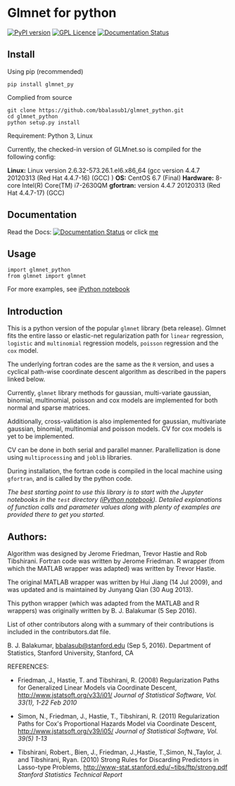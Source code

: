 # Glmnet for python 

[![PyPI version](https://badge.fury.io/py/glmnet-py.svg)](https://badge.fury.io/py/glmnet-py)
[![GPL Licence](https://badges.frapsoft.com/os/gpl/gpl.svg?v=103)](https://opensource.org/licenses/GPL-2.0/)
[![Documentation Status](https://readthedocs.org/projects/glmnet-python/badge/?version=latest)](http://glmnet-python.readthedocs.io/en/latest/?badge=latest)

## Install

Using pip (recommended)
    
    pip install glmnet_py

Complied from source

    git clone https://github.com/bbalasub1/glmnet_python.git
    cd glmnet_python
    python setup.py install

Requirement: Python 3, Linux

Currently, the checked-in version of GLMnet.so is compiled for the following config:

 **Linux:** Linux version 2.6.32-573.26.1.el6.x86_64 (gcc version 4.4.7 20120313 (Red Hat 4.4.7-16) (GCC) ) 
 **OS:** CentOS 6.7 (Final) 
 **Hardware:** 8-core Intel(R) Core(TM) i7-2630QM 
 **gfortran:** version 4.4.7 20120313 (Red Hat 4.4.7-17) (GCC)


## Documentation
   Read the Docs: [![Documentation Status](https://readthedocs.org/projects/glmnet-python/badge/?version=latest)](http://glmnet-python.readthedocs.io/en/latest/?badge=latest) or click [me](http://glmnet-python.readthedocs.io/en/latest/glmnet_vignette.html)


## Usage
    import glmnet_python
    from glmnet import glmnet

For more examples, see [iPython notebook](https://github.com/bbalasub1/glmnet_python/blob/master/test/glmnet_examples.ipynb "iPython Notebook")


    
## Introduction

This is a python version of the popular `glmnet` library (beta release). Glmnet fits the entire lasso or elastic-net regularization path for `linear` regression, `logistic` and `multinomial` regression models, `poisson` regression and the `cox` model. 

The underlying fortran codes are the same as the `R` version, and uses a cyclical path-wise coordinate descent algorithm as described in the papers linked below. 

Currently, `glmnet` library methods for gaussian, multi-variate gaussian, binomial, multinomial, poisson and cox models are implemented for both normal and sparse matrices.

Additionally, cross-validation is also implemented for gaussian, multivariate gaussian, binomial, multinomial and poisson models. CV for cox models is yet to be implemented. 

CV can be done in both serial and parallel manner. Parallellization is done using `multiprocessing` and `joblib` libraries.

During installation, the fortran code is compiled in the local machine using `gfortran`, and is called by the python code. 

*The best starting point to use this library is to start with the Jupyter notebooks in the `test` directory ([iPython notebook](https://github.com/bbalasub1/glmnet_python/blob/master/test/glmnet_examples.ipynb "iPython Notebook")). Detailed explanations of function calls and parameter values along with plenty of examples are provided there to get you started.*

## Authors:

Algorithm was designed by Jerome Friedman, Trevor Hastie and Rob Tibshirani. Fortran code was written by Jerome Friedman. R wrapper (from which the MATLAB wrapper was adapted) was written by Trevor Hastie.

The original MATLAB wrapper was written by Hui Jiang (14 Jul 2009), and was updated and is maintained by Junyang Qian (30 Aug 2013).

This python wrapper (which was adapted from the MATLAB and R wrappers) was originally written by B. J. Balakumar (5 Sep 2016). 

List of other contributors along with a summary of their contributions is included in the contributors.dat file.

B. J. Balakumar, bbalasub@stanford.edu (Sep 5, 2016). Department of Statistics, Stanford University, Stanford, CA

REFERENCES:
* Friedman, J., Hastie, T. and Tibshirani, R. (2008) Regularization Paths for Generalized Linear Models via Coordinate Descent, 
http://www.jstatsoft.org/v33/i01/
*Journal of Statistical Software, Vol. 33(1), 1-22 Feb 2010*
    
* Simon, N., Friedman, J., Hastie, T., Tibshirani, R. (2011) Regularization Paths for Cox's Proportional Hazards Model via Coordinate Descent,
http://www.jstatsoft.org/v39/i05/
*Journal of Statistical Software, Vol. 39(5) 1-13*

* Tibshirani, Robert., Bien, J., Friedman, J.,Hastie, T.,Simon, N.,Taylor, J. and Tibshirani, Ryan. (2010) Strong Rules for Discarding Predictors in Lasso-type Problems,
http://www-stat.stanford.edu/~tibs/ftp/strong.pdf
*Stanford Statistics Technical Report*

